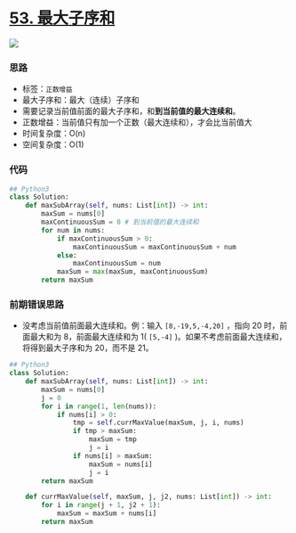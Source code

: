 # [53. 最大子序和](https://leetcode-cn.com/problems/maximum-subarray/)

![](https://deppwang.oss-cn-beijing.aliyuncs.com/blog/2020-02-19-143456.jpg)

### 思路

- 标签：`正数增益`
- 最大子序和：最大（连续）子序和
- 需要记录当前值前面的最大子序和，和**到当前值的最大连续和**。
- 正数增益：当前值只有加一个正数（最大连续和），才会比当前值大
- 时间复杂度：O(n)
- 空间复杂度：O(1)

### 代码

```python
## Python3
class Solution:
    def maxSubArray(self, nums: List[int]) -> int:
        maxSum = nums[0]
        maxContinuousSum = 0 # 到当前值的最大连续和
        for num in nums:
            if maxContinuousSum > 0:
                maxContinuousSum = maxContinuousSum + num
            else:
                maxContinuousSum = num
            maxSum = max(maxSum, maxContinuousSum)
        return maxSum
```

### 前期错误思路

- 没考虑当前值前面最大连续和。例：输入 `[8,-19,5,-4,20]` ，指向 20 时，前面最大和为 8，前面最大连续和为 1( `[5,-4]` )。如果不考虑前面最大连续和，将得到最大子序和为 20，而不是 21。

```python
## Python3
class Solution:
    def maxSubArray(self, nums: List[int]) -> int:
        maxSum = nums[0]
        j = 0
        for i in range(1, len(nums)):
            if nums[i] > 0:
                tmp = self.currMaxValue(maxSum, j, i, nums)
                if tmp > maxSum:
                    maxSum = tmp
                    j = i
                if nums[i] > maxSum:
                    maxSum = nums[i]
                    j = i
        return maxSum

    def currMaxValue(self, maxSum, j, j2, nums: List[int]) -> int:
        for i in range(j + 1, j2 + 1):
            maxSum = maxSum + nums[i]
        return maxSum
```

